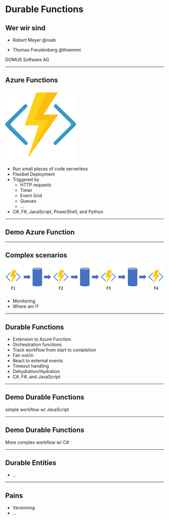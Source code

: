 # Durable Functions

## Wer wir sind

* Robert Meyer 
  @roeb

* Thomas Freudenberg
  @thoemmi

DOMUS Software AG

---

## Azure Functions

![Azure Function](images/azure-functions.png "Azure Function")

* Run small pieces of code serverless
* Flexibel Deployment
* Triggered by
  * HTTP requests
  * Timer
  * Event Grid
  * Queues
  * ...
* C#, F#, JavaScript, PowerShell, and Python

---

## Demo Azure Function

---

## Complex scenarios

![Function Chaining](images/function-chaining.png "Function Chaining")

* Monitoring
* Where am I?

---

## Durable Functions

* Extension to Azure Function
* Orchestration functions
* Track workflow from start to completion
* Fan out/in
* React to external events
* Timeout handling
* Dehydration/Hydration
* C#, F#, and JavaScript

---

## Demo Durable Functions

simple workflow w/ JavaScript

---

## Demo Durable Functions

More complex workflow w/ C#

---

## Durable Entities

* ...

---

## Pains

* Versioning
* ...

